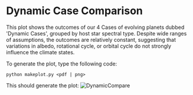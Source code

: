 # Dynamic Case Comparison

This plot shows the outcomes of our 4 Cases of evolving planets dubbed 'Dynamic Cases', grouped by host star spectral type. Despite wide ranges of assumptions, the outcomes are relatively constant, suggesting that variations in albedo, rotational cycle, or orbital cycle do not strongly influence the climate states.

To generate the plot, type the following code:
```
python makeplot.py <pdf | png>
```

This should generate the plot:
![DynamicCompare](https://github.com/caitlyn-wilhelm/IceSheet/blob/master/DynamicCompare/DynamicCompare.png)
